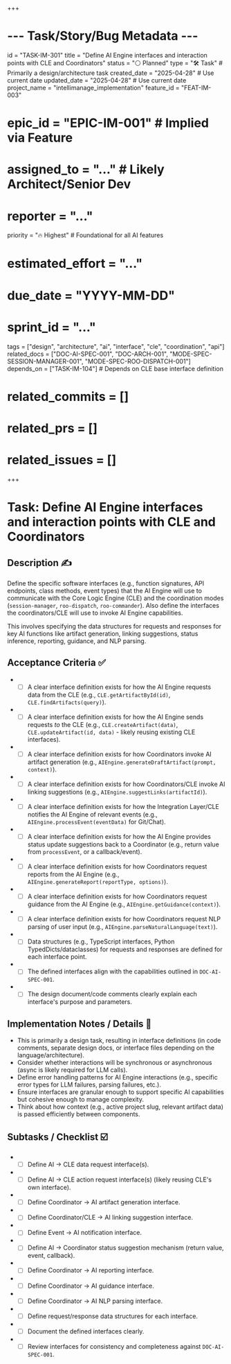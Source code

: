 +++
# --- Task/Story/Bug Metadata ---
id = "TASK-IM-301"
title = "Define AI Engine interfaces and interaction points with CLE and Coordinators"
status = "⚪️ Planned"
type = "🛠️ Task" # Primarily a design/architecture task
created_date = "2025-04-28" # Use current date
updated_date = "2025-04-28" # Use current date
project_name = "intellimanage_implementation"
feature_id = "FEAT-IM-003"
# epic_id = "EPIC-IM-001" # Implied via Feature
# assigned_to = "..." # Likely Architect/Senior Dev
# reporter = "..."
priority = "🔥 Highest" # Foundational for all AI features
# estimated_effort = "..."
# due_date = "YYYY-MM-DD"
# sprint_id = "..."
tags = ["design", "architecture", "ai", "interface", "cle", "coordination", "api"]
related_docs = ["DOC-AI-SPEC-001", "DOC-ARCH-001", "MODE-SPEC-SESSION-MANAGER-001", "MODE-SPEC-ROO-DISPATCH-001"]
depends_on = ["TASK-IM-104"] # Depends on CLE base interface definition
# related_commits = []
# related_prs = []
# related_issues = []
+++

# Task: Define AI Engine interfaces and interaction points with CLE and Coordinators

## Description ✍️

Define the specific software interfaces (e.g., function signatures, API endpoints, class methods, event types) that the AI Engine will use to communicate with the Core Logic Engine (CLE) and the coordination modes (`session-manager`, `roo-dispatch`, `roo-commander`). Also define the interfaces the coordinators/CLE will use to invoke AI Engine capabilities.

This involves specifying the data structures for requests and responses for key AI functions like artifact generation, linking suggestions, status inference, reporting, guidance, and NLP parsing.

## Acceptance Criteria ✅

*   - [ ] A clear interface definition exists for how the AI Engine requests data from the CLE (e.g., `CLE.getArtifactById(id)`, `CLE.findArtifacts(query)`).
*   - [ ] A clear interface definition exists for how the AI Engine sends requests *to* the CLE (e.g., `CLE.createArtifact(data)`, `CLE.updateArtifact(id, data)` - likely reusing existing CLE interfaces).
*   - [ ] A clear interface definition exists for how Coordinators invoke AI artifact generation (e.g., `AIEngine.generateDraftArtifact(prompt, context)`).
*   - [ ] A clear interface definition exists for how Coordinators/CLE invoke AI linking suggestions (e.g., `AIEngine.suggestLinks(artifactId)`).
*   - [ ] A clear interface definition exists for how the Integration Layer/CLE notifies the AI Engine of relevant events (e.g., `AIEngine.processEvent(eventData)` for Git/Chat).
*   - [ ] A clear interface definition exists for how the AI Engine provides status update suggestions back to a Coordinator (e.g., return value from `processEvent`, or a callback/event).
*   - [ ] A clear interface definition exists for how Coordinators request reports from the AI Engine (e.g., `AIEngine.generateReport(reportType, options)`).
*   - [ ] A clear interface definition exists for how Coordinators request guidance from the AI Engine (e.g., `AIEngine.getGuidance(context)`).
*   - [ ] A clear interface definition exists for how Coordinators request NLP parsing of user input (e.g., `AIEngine.parseNaturalLanguage(text)`).
*   - [ ] Data structures (e.g., TypeScript interfaces, Python TypedDicts/dataclasses) for requests and responses are defined for each interface point.
*   - [ ] The defined interfaces align with the capabilities outlined in `DOC-AI-SPEC-001`.
*   - [ ] The design document/code comments clearly explain each interface's purpose and parameters.

## Implementation Notes / Details 📝

*   This is primarily a design task, resulting in interface definitions (in code comments, separate design docs, or interface files depending on the language/architecture).
*   Consider whether interactions will be synchronous or asynchronous (async is likely required for LLM calls).
*   Define error handling patterns for AI Engine interactions (e.g., specific error types for LLM failures, parsing failures, etc.).
*   Ensure interfaces are granular enough to support specific AI capabilities but cohesive enough to manage complexity.
*   Think about how context (e.g., active project slug, relevant artifact data) is passed efficiently between components.

## Subtasks / Checklist ☑️

*   - [ ] Define AI -> CLE data request interface(s).
*   - [ ] Define AI -> CLE action request interface(s) (likely reusing CLE's own interface).
*   - [ ] Define Coordinator -> AI artifact generation interface.
*   - [ ] Define Coordinator/CLE -> AI linking suggestion interface.
*   - [ ] Define Event -> AI notification interface.
*   - [ ] Define AI -> Coordinator status suggestion mechanism (return value, event, callback).
*   - [ ] Define Coordinator -> AI reporting interface.
*   - [ ] Define Coordinator -> AI guidance interface.
*   - [ ] Define Coordinator -> AI NLP parsing interface.
*   - [ ] Define request/response data structures for each interface.
*   - [ ] Document the defined interfaces clearly.
*   - [ ] Review interfaces for consistency and completeness against `DOC-AI-SPEC-001`.
